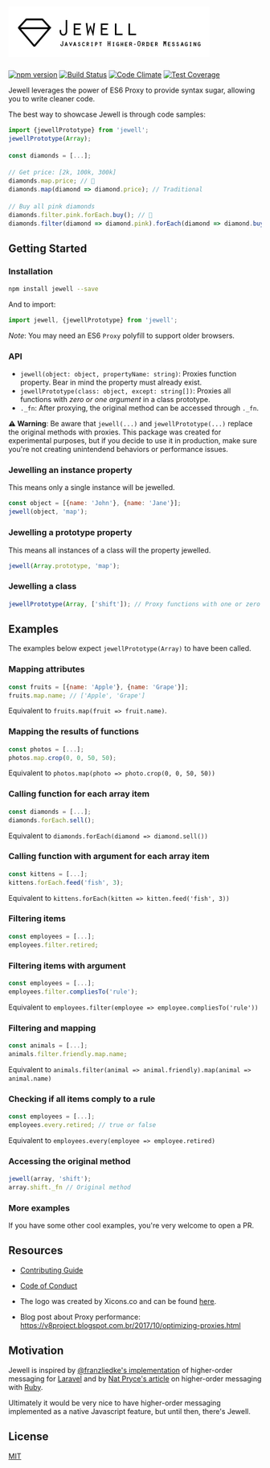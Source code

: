 # ![Jewell](./assets/logo.png)

[![npm version](https://img.shields.io/npm/v/jewell.svg)](https://www.npmjs.org/package/jewell)
[![Build Status](https://travis-ci.org/pedsmoreira/jewell.svg?branch=master)](https://travis-ci.org/pedsmoreira/jewell)
[![Code Climate](https://codeclimate.com/github/pedsmoreira/jewell/badges/gpa.svg)](https://codeclimate.com/github/pedsmoreira/jewell)
[![Test Coverage](https://codeclimate.com/github/pedsmoreira/jewell/badges/coverage.svg)](https://codeclimate.com/github/pedsmoreira/jewelle/coverage)

Jewell leverages the power of ES6 Proxy to provide syntax sugar, allowing you to write cleaner code.

The best way to showcase Jewell is through code samples:

```javascript
import {jewellPrototype} from 'jewell';
jewellPrototype(Array);

const diamonds = [...];

// Get price: [2k, 100k, 300k]
diamonds.map.price; // 💎
diamonds.map(diamond => diamond.price); // Traditional

// Buy all pink diamonds
diamonds.filter.pink.forEach.buy(); // 💎
diamonds.filter(diamond => diamond.pink).forEach(diamond => diamond.buy()); // Traditional
```

## Getting Started

### Installation

```bash
npm install jewell --save
```

And to import:

```javascript
import jewell, {jewellPrototype} from 'jewell';
```

*Note*: You may need an ES6 `Proxy` polyfill to support older browsers.

### API

- `jewell(object: object, propertyName: string)`: Proxies function property. Bear in mind the property must already exist.
- `jewellPrototype(class: object, except: string[])`: Proxies all functions with *zero or one argument* in a class prototype.  
- `._fn`: After proxying, the original method can be accessed through `._fn`.

**⚠ Warning**: Be aware that `jewell(...)` and `jewellPrototype(...)` replace the original methods with proxies.
This package was created for experimental purposes, but if you decide to use it in production, make sure you're not creating unintendend behaviors or performance issues.

### Jewelling an instance property

This means only a single instance will be jewelled.

```javascript
const object = [{name: 'John'}, {name: 'Jane'}];
jewell(object, 'map');
```

### Jewelling a prototype property

This means all instances of a class will the property jewelled.

```javascript
jewell(Array.prototype, 'map');
```

### Jewelling a class

```javascript
jewellPrototype(Array, ['shift']); // Proxy functions with one or zero args except 'shift
```

## Examples

The examples below expect `jewellPrototype(Array)` to have been called.

### Mapping attributes

```javascript
const fruits = [{name: 'Apple'}, {name: 'Grape'}];
fruits.map.name; // ['Apple', 'Grape']
```

Equivalent to `fruits.map(fruit => fruit.name)`.

### Mapping the results of functions

```javascript
const photos = [...];
photos.map.crop(0, 0, 50, 50);
```

Equivalent to `photos.map(photo => photo.crop(0, 0, 50, 50))`

### Calling function for each array item

```javascript
const diamonds = [...];
diamonds.forEach.sell();
```

Equivalent to `diamonds.forEach(diamond => diamond.sell())` 

### Calling function with argument for each array item

```javascript
const kittens = [...];
kittens.forEach.feed('fish', 3);
```
Equivalent to `kittens.forEach(kitten => kitten.feed('fish', 3))`

### Filtering items

```javascript
const employees = [...];
employees.filter.retired;
```

### Filtering items with argument

```javascript
const employees = [...];
employees.filter.compliesTo('rule');
```

Equivalent to `employees.filter(employee => employee.compliesTo('rule'))`

### Filtering and mapping

```javascript
const animals = [...];
animals.filter.friendly.map.name;
```

Equivalent to `animals.filter(animal => animal.friendly).map(animal => animal.name)` 

### Checking if all items comply to a rule

```javascript
const employees = [...];
employees.every.retired; // true or false
```

Equivalent to `employees.every(employee => employee.retired)`

### Accessing the original method

```javascript
jewell(array, 'shift');
array.shift._fn // Original method
```

### More examples

If you have some other cool examples, you're very welcome to open a PR.

## Resources

- [Contributing Guide](./CONTRIBUTING.md)
- [Code of Conduct](./CODE_OF_CONDUCT.md)

- The logo was created by Xicons.co and can be found [here](https://www.iconfinder.com/icons/2024653/diamond_gem_jewel_premium_value_icon).
- Blog post about Proxy performance: https://v8project.blogspot.com.br/2017/10/optimizing-proxies.html

## Motivation

Jewell is inspired by [@franzliedke's implementation](https://laravel-news.com/higher-order-messaging)
of higher-order messaging for [Laravel](http://laravel.com)
and by [Nat Pryce's article](http://natpryce.com/articles/000535.html)
on higher-order messaging with [Ruby](https://www.ruby-lang.org).

Ultimately it would be very nice to have higher-order messaging implemented as a native Javascript feature,
but until then, there's Jewell.

## License

[MIT](./LICENSE)
